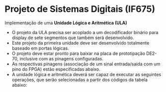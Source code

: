 # Projeto de Sistemas Digitais (IF675)

Implementação de uma **Unidade Lógica e Aritmética (ULA)**

* O projeto da ULA precisa ser acoplado a um decodificador binário para display de sete segmentos que também será desenvolvido.
* Este projeto da primeira unidade deve ser  desenvolvido totalmente baseado em portas lógicas.
* O projeto deve estar pronto para baixar na placa de prototipação DE2-70, inclusive com as pinagens configuradas.
* As respectivas pinagens (associação de um sinal  entrada/saída com um pino do FPGA) estão especificadas abaixo.
* A unidade lógica e aritmética deverá ser capaz de executar as seguintes operações, que serão selecionadas a partir dos códigos da tabela abaixo:
